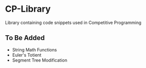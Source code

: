 # CP-Library

Library containing code snippets used in Competitive Programming

## To Be Added

- String Math Functions
- Euler's Totient
- Segment Tree Modification
